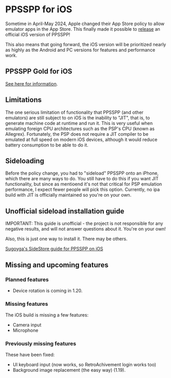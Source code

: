 # PPSSPP for iOS

Sometime in April-May 2024, Apple changed their App Store policy to allow emulator apps in the App Store. This finally made it possible to [release](/news/live-on-app-store) an official iOS version of PPSSPP!

This also means that going forward, the iOS version will be prioritized nearly as highly as the Android and PC versions for features and performance work.

## PPSSPP Gold for iOS

[See here for information](/buygold_ios).

## Limitations

The one serious limitation of functionality that PPSSPP (and other emulators) are still subject to on iOS is the inability to "JIT", that is, to generate machine code at runtime and run it. This is very useful when emulating foreign CPU architectures such as the PSP's CPU (known as Allegrex). Fortunately, the PSP does not require a JIT compiler to be emulated at full speed on modern iOS devices, although it would reduce battery consumption to be able to do it.

## Sideloading

Before the policy change, you had to "sideload" PPSSPP onto an iPhone, which there are many ways to do. You still have to do this if you want JIT functionality, but since as mentioend it's not that critical for PSP emulation performance, I expect fewer people will pick this option. Currently, no ipa build with JIT is officially maintained so you're on your own.

## Unofficial sideload installation guide

IMPORTANT: This guide is unofficial - the project is not responsible for any negative results, and will not answer
questions about it. You're on your own!

Also, this is just one way to install it. There may be others.

[Sugoyga's SideStore guide for PPSSPP on iOS](https://suyogya.link/installing-sidestore-and-ppsspp-on-ios/)

## Missing and upcoming features

### Planned features

* Device rotation is coming in 1.20.

### Missing features

The iOS build is missing a few features:

* Camera input
* Microphone

### Previously missing features

These have been fixed:

* UI keyboard input (now works, so RetroAchivement login works too)
* Background image replacement (the easy way) (1.19).
